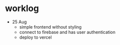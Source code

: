 # worklog

- 25 Aug
  - simple frontend without styling
  - connect to firebase and has user authentication
  - deploy to vercel